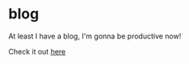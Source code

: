 # blog

At least I have a blog, I'm gonna be productive now!

Check it out [here](https://eloquent-turing-054402.netlify.com/)
